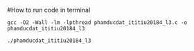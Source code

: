 #How to run code in terminal

```
gcc -O2 -Wall -lm -lpthread phamducdat_ititiu20184_l3.c -o phamducdat_ititiu20184_l3
```

```
./phamducdat_ititiu20184_l3
```
